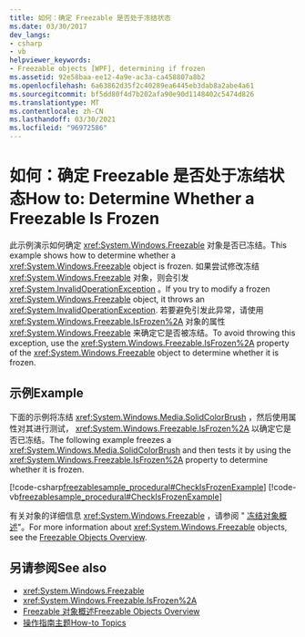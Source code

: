 ```yaml
---
title: 如何：确定 Freezable 是否处于冻结状态
ms.date: 03/30/2017
dev_langs:
- csharp
- vb
helpviewer_keywords:
- Freezable objects [WPF], determining if frozen
ms.assetid: 92e58baa-ee12-4a9e-ac3a-ca458807a8b2
ms.openlocfilehash: 6a63862d35f2c40289ea6445eb3dab8a2abe4a61
ms.sourcegitcommit: bf5dd80f4d7b202afa90e90d1148402c5474d826
ms.translationtype: MT
ms.contentlocale: zh-CN
ms.lasthandoff: 03/30/2021
ms.locfileid: "96972586"
---
```

# <a name="how-to-determine-whether-a-freezable-is-frozen"></a><span data-ttu-id="3249d-102">如何：确定 Freezable 是否处于冻结状态</span><span class="sxs-lookup"><span data-stu-id="3249d-102">How to: Determine Whether a Freezable Is Frozen</span></span>
<span data-ttu-id="3249d-103">此示例演示如何确定 <xref:System.Windows.Freezable> 对象是否已冻结。</span><span class="sxs-lookup"><span data-stu-id="3249d-103">This example shows how to determine whether a <xref:System.Windows.Freezable> object is frozen.</span></span> <span data-ttu-id="3249d-104">如果尝试修改冻结 <xref:System.Windows.Freezable> 对象，则会引发 <xref:System.InvalidOperationException> 。</span><span class="sxs-lookup"><span data-stu-id="3249d-104">If you try to modify a frozen <xref:System.Windows.Freezable> object, it throws an <xref:System.InvalidOperationException>.</span></span> <span data-ttu-id="3249d-105">若要避免引发此异常，请使用 <xref:System.Windows.Freezable.IsFrozen%2A> 对象的属性 <xref:System.Windows.Freezable> 来确定它是否被冻结。</span><span class="sxs-lookup"><span data-stu-id="3249d-105">To avoid throwing this exception, use the <xref:System.Windows.Freezable.IsFrozen%2A> property of the <xref:System.Windows.Freezable> object to determine whether it is frozen.</span></span>  
  
## <a name="example"></a><span data-ttu-id="3249d-106">示例</span><span class="sxs-lookup"><span data-stu-id="3249d-106">Example</span></span>  
 <span data-ttu-id="3249d-107">下面的示例将冻结 <xref:System.Windows.Media.SolidColorBrush> ，然后使用属性对其进行测试， <xref:System.Windows.Freezable.IsFrozen%2A> 以确定它是否已冻结。</span><span class="sxs-lookup"><span data-stu-id="3249d-107">The following example freezes a <xref:System.Windows.Media.SolidColorBrush> and then tests it by using the <xref:System.Windows.Freezable.IsFrozen%2A> property to determine whether it is frozen.</span></span>  
  
 [!code-csharp[freezablesample_procedural#CheckIsFrozenExample](~/samples/snippets/csharp/VS_Snippets_Wpf/freezablesample_procedural/CSharp/freezablesample.cs#checkisfrozenexample)]
 [!code-vb[freezablesample_procedural#CheckIsFrozenExample](~/samples/snippets/visualbasic/VS_Snippets_Wpf/freezablesample_procedural/visualbasic/freezablesample.vb#checkisfrozenexample)]  
  
 <span data-ttu-id="3249d-108">有关对象的详细信息 <xref:System.Windows.Freezable> ，请参阅 " [冻结对象概述](freezable-objects-overview.md)"。</span><span class="sxs-lookup"><span data-stu-id="3249d-108">For more information about <xref:System.Windows.Freezable> objects, see the [Freezable Objects Overview](freezable-objects-overview.md).</span></span>  
  
## <a name="see-also"></a><span data-ttu-id="3249d-109">另请参阅</span><span class="sxs-lookup"><span data-stu-id="3249d-109">See also</span></span>

- <xref:System.Windows.Freezable>
- <xref:System.Windows.Freezable.IsFrozen%2A>
- [<span data-ttu-id="3249d-110">Freezable 对象概述</span><span class="sxs-lookup"><span data-stu-id="3249d-110">Freezable Objects Overview</span></span>](freezable-objects-overview.md)
- [<span data-ttu-id="3249d-111">操作指南主题</span><span class="sxs-lookup"><span data-stu-id="3249d-111">How-to Topics</span></span>](base-elements-how-to-topics.md)
